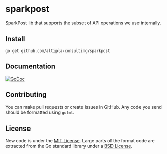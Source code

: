 
# sparkpost

SparkPost lib that supports the subset of API operations we use internally.

## Install

```shell
go get github.com/altipla-consulting/sparkpost
```


## Documentation

[![GoDoc](https://godoc.org/github.com/altipla-consulting/sparkpost?status.svg)](https://godoc.org/github.com/altipla-consulting/sparkpost)


## Contributing

You can make pull requests or create issues in GitHub. Any code you send should be formatted using ```gofmt```.


## License

New code is under the [MIT License](LICENSE). Large parts of the format code are extracted from the Go standard library under a [BSD License](GO-LICENSE).
